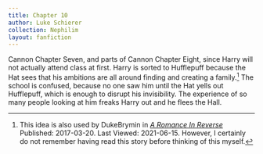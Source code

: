 ```yaml
---
title: Chapter 10
author: Luke Schierer
collection: Nephilim
layout: fanfiction
---
```


Cannon Chapter Seven, and parts of Cannon Chapter Eight, since Harry will not
actually attend class at first.  Harry is sorted to Hufflepuff because the Hat
sees that his ambitions are all around finding and creating a
family.[^20210615-1]  The school is confused, because no one saw him until the
Hat yells out Hufflepuff, which is enough to disrupt his invisibility.  The
experience of so many people looking at him freaks Harry out and he flees the Hall.

[^20210615-1]: This idea is also used by DukeBrymin in
    _[A Romance In Reverse](https://www.fanfiction.net/s/12413357)_
    Published: 2017-03-20. Last Viewed: 2021-06-15.  However, I certainly do
    not remember having read this story before thinking of this myself.
